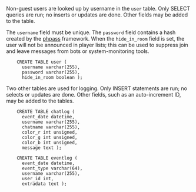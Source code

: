 Non-guest users are looked up by username in the `user` table. Only SELECT queries are run; no inserts or updates are done. Other fields may be added to the table.

The `username` field must be unique. The `password` field contains a hash created by the [phpass](http://www.openwall.com/phpass/) framework. When the `hide_in_room` field is set, the user will not be announced in player lists; this can be used to suppress join and leave messages from bots or system-monitoring tools.

        CREATE TABLE user (
          username varchar(255),
          password varchar(255),
          hide_in_room boolean );

Two other tables are used for logging. Only INSERT statements are run; no selects or updates are done. Other fields, such as an auto-increment ID, may be added to the tables.

        CREATE TABLE chatlog (
          event_date datetime,
          username varchar(255),
          chatname varchar(255),
          color_r int unsigned,
          color_g int unsigned,
          color_b int unsigned,
          message text );
        
        CREATE TABLE eventlog (
          event_date datetime,
          event_type varchar(64),
          username varchar(255),
          user_id int,
          extradata text );
